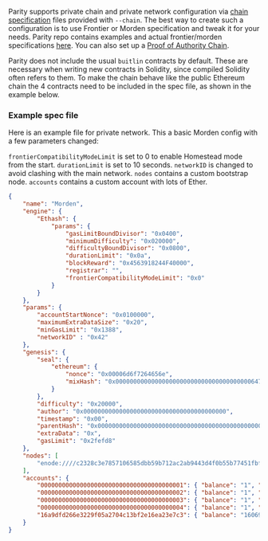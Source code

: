 Parity supports private chain and private network configuration via [chain specification](https://github.com/ethereum/wiki/wiki/Ethereum-Chain-Spec-Format) files provided with `--chain`. The best way to create such a configuration is to use Frontier or Morden specification and tweak it for your needs. Parity repo contains examples and actual frontier/morden specifications [here](https://github.com/ethcore/parity/tree/master/ethcore/res/ethereum). You can also set up a [Proof of Authority Chain](https://github.com/ethcore/parity/wiki/Proof-of-Authority-Chains).

Parity does not include the usual `buitlin` contracts by default. These are necessary when writing new contracts in Solidity, since compiled Solidity often refers to them. To make the chain behave like the public Ethereum chain the 4 contracts need to be included in the spec file, as shown in the example below.

### Example spec file

Here is an example file for private network. This a basic Morden config with a few parameters changed:

`frontierCompatibilityModeLimit` is set to 0 to enable Homestead mode from the start.
`durationLimit` is set to 10 seconds.
`networkID` is changed to avoid clashing with the main network.
`nodes` contains a custom bootstrap node.
`accounts` contains a custom account with lots of Ether.

```json
{
	"name": "Morden",
	"engine": {
		"Ethash": {
			"params": {
				"gasLimitBoundDivisor": "0x0400",
				"minimumDifficulty": "0x020000",
				"difficultyBoundDivisor": "0x0800",
				"durationLimit": "0x0a",
				"blockReward": "0x4563918244F40000",
				"registrar": "",
				"frontierCompatibilityModeLimit": "0x0"
			}
		}
	},
	"params": {
		"accountStartNonce": "0x0100000",
		"maximumExtraDataSize": "0x20",
		"minGasLimit": "0x1388",
		"networkID" : "0x42"
	},
	"genesis": {
		"seal": {
			"ethereum": {
				"nonce": "0x00006d6f7264656e",
				"mixHash": "0x00000000000000000000000000000000000000647572616c65787365646c6578"
			}
		},
		"difficulty": "0x20000",
		"author": "0x0000000000000000000000000000000000000000",
		"timestamp": "0x00",
		"parentHash": "0x0000000000000000000000000000000000000000000000000000000000000000",
		"extraData": "0x",
		"gasLimit": "0x2fefd8"
	},
	"nodes": [
		"enode:////c2328c3e7857106585dbb59b712ac2ab9443d4f0b55b77451fbf33c0dda58b882f0683c4c9222cbf8d1d6893e7f926d487630810202a2c75ec6dd996dbe84715@192.168.0.12:30303"
	],
	"accounts": {
		"0000000000000000000000000000000000000001": { "balance": "1", "nonce": "1048576", "builtin": { "name": "ecrecover", "pricing": { "linear": { "base": 3000, "word": 0 } } } },
		"0000000000000000000000000000000000000002": { "balance": "1", "nonce": "1048576", "builtin": { "name": "sha256", "pricing": { "linear": { "base": 60, "word": 12 } } } },
		"0000000000000000000000000000000000000003": { "balance": "1", "nonce": "1048576", "builtin": { "name": "ripemd160", "pricing": { "linear": { "base": 600, "word": 120 } } } },
		"0000000000000000000000000000000000000004": { "balance": "1", "nonce": "1048576", "builtin": { "name": "identity", "pricing": { "linear": { "base": 15, "word": 3 } } } },
		"16a9dfd266e3229f05a2704c13bf2e16ea23e7c3": { "balance": "1606938044258990275541962092341162602522202993782792835301376", "nonce": "1048576" }
	}
}
```


